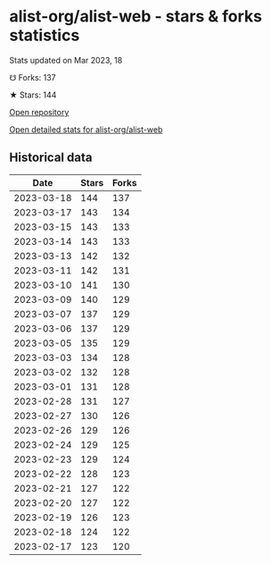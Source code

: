 # alist-org/alist-web - stars & forks statistics

Stats updated on Mar 2023, 18

☋ Forks: 137

★ Stars: 144

[Open repository](https://github.com/alist-org/alist-web)

[Open detailed stats for alist-org/alist-web](https://reviewgithub.com/rep/alist-org/alist-web)

## Historical data
| Date | Stars | Forks |
|------|-------|-------|
| 2023-03-18 | 144 | 137 | 
| 2023-03-17 | 143 | 134 | 
| 2023-03-15 | 143 | 133 | 
| 2023-03-14 | 143 | 133 | 
| 2023-03-13 | 142 | 132 | 
| 2023-03-11 | 142 | 131 | 
| 2023-03-10 | 141 | 130 | 
| 2023-03-09 | 140 | 129 | 
| 2023-03-07 | 137 | 129 | 
| 2023-03-06 | 137 | 129 | 
| 2023-03-05 | 135 | 129 | 
| 2023-03-03 | 134 | 128 | 
| 2023-03-02 | 132 | 128 | 
| 2023-03-01 | 131 | 128 | 
| 2023-02-28 | 131 | 127 | 
| 2023-02-27 | 130 | 126 | 
| 2023-02-26 | 129 | 126 | 
| 2023-02-24 | 129 | 125 | 
| 2023-02-23 | 129 | 124 | 
| 2023-02-22 | 128 | 123 | 
| 2023-02-21 | 127 | 122 | 
| 2023-02-20 | 127 | 122 | 
| 2023-02-19 | 126 | 123 | 
| 2023-02-18 | 124 | 122 | 
| 2023-02-17 | 123 | 120 | 

